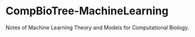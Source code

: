 # CompBioTree-MachineLearning
Notes of Machine Learning Theory and Models for Computational Biology.
